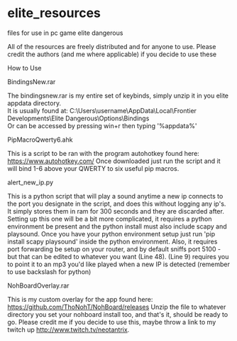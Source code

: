 # elite_resources
files for use in pc game elite dangerous

All of the resources are freely distributed and for anyone to use. Please credit the authors (and me where applicable) if you decide to use these


How to Use


BindingsNew.rar

The bindingsnew.rar is my entire set of keybinds, simply unzip it in you elite appdata directory.                                                  
It is usually found at: C:\Users\username\AppData\Local\Frontier Developments\Elite Dangerous\Options\Bindings                                 
Or can be accessed by pressing win+r then typing '%appdata%'


PipMacroQwerty6.ahk

This is a script to be ran with the program autohotkey found here: https://www.autohotkey.com/
Once downloaded just run the script and it will bind 1-6 above your QWERTY to six useful pip macros.


alert_new_ip.py

This is a python script that will play a sound anytime a new ip connects to the port you designate in the script, and does this
without logging any ip's. It simply stores them in ram for 300 seconds and they are discarded after. Setting up this one will be a bit more complicated, 
it requires a python environment be present and the python install must also include scapy and playsound. 
Once you have your python environment setup just run 'pip install scapy playsound' inside the python environment. 
Also, it requires port forwarding be setup on your router, and by default sniffs port 5100 - but that can be edited to whatever you want (Line 48). 
(Line 9) requires you to point it to an mp3 you'd like played when a new IP is detected (remember to use backslash for python)


NohBoardOverlay.rar

This is my custom overlay for the app found here:  https://github.com/ThoNohT/NohBoard/releases
Unzip the file to whatever directory you set your nohboard install too, and that's it, should be ready to go.
Please credit me if you decide to use this, maybe throw a link to my twitch up http://www.twitch.tv/neotantrix.
